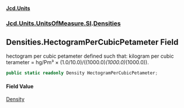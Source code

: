 #### [Jcd.Units](index.md 'index')
### [Jcd.Units.UnitsOfMeasure.SI](Jcd.Units.UnitsOfMeasure.SI.md 'Jcd.Units.UnitsOfMeasure.SI').[Densities](Densities.md 'Jcd.Units.UnitsOfMeasure.SI.Densities')

## Densities.HectogramPerCubicPetameter Field

hectogram per cubic petameter defined such that: kilogram per cubic terameter = hg/Pm³ × (1.0/10.0)/((1000.0)*(1000.0)*(1000.0)).

```csharp
public static readonly Density HectogramPerCubicPetameter;
```

#### Field Value
[Density](Density.md 'Jcd.Units.UnitTypes.Density')